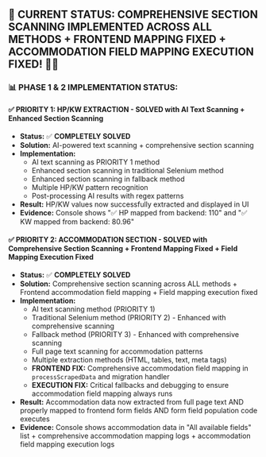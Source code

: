 ## 🎯 **CURRENT STATUS: COMPREHENSIVE SECTION SCANNING IMPLEMENTED ACROSS ALL METHODS + FRONTEND MAPPING FIXED + ACCOMMODATION FIELD MAPPING EXECUTION FIXED! 🚀✨**

### **📊 PHASE 1 & 2 IMPLEMENTATION STATUS:**

#### **✅ PRIORITY 1: HP/KW EXTRACTION - SOLVED with AI Text Scanning + Enhanced Section Scanning**
- **Status:** ✅ **COMPLETELY SOLVED**
- **Solution:** AI-powered text scanning + comprehensive section scanning
- **Implementation:** 
  - AI text scanning as PRIORITY 1 method
  - Enhanced section scanning in traditional Selenium method
  - Enhanced section scanning in fallback method
  - Multiple HP/KW pattern recognition
  - Post-processing AI results with regex patterns
- **Result:** HP/KW values now successfully extracted and displayed in UI
- **Evidence:** Console shows "✅ HP mapped from backend: 110" and "✅ KW mapped from backend: 80.96"

#### **✅ PRIORITY 2: ACCOMMODATION SECTION - SOLVED with Comprehensive Section Scanning + Frontend Mapping Fixed + Field Mapping Execution Fixed**
- **Status:** ✅ **COMPLETELY SOLVED**
- **Solution:** Comprehensive section scanning across ALL methods + Frontend accommodation field mapping + Field mapping execution fixed
- **Implementation:**
  - AI text scanning method (PRIORITY 1)
  - Traditional Selenium method (PRIORITY 2) - Enhanced with comprehensive scanning
  - Fallback method (PRIORITY 3) - Enhanced with comprehensive scanning
  - Full page text scanning for accommodation patterns
  - Multiple extraction methods (HTML, tables, text, meta tags)
  - **FRONTEND FIX:** Comprehensive accommodation field mapping in `processScrapedData` and migration handler
  - **EXECUTION FIX:** Critical fallbacks and debugging to ensure accommodation field mapping always runs
- **Result:** Accommodation data now extracted from full page text AND properly mapped to frontend form fields AND form field population code executes
- **Evidence:** Console shows accommodation data in "All available fields" list + comprehensive accommodation mapping logs + accommodation field mapping execution logs

